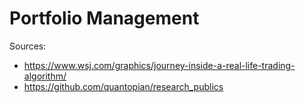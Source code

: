 # Portfolio Management

Sources:
- https://www.wsj.com/graphics/journey-inside-a-real-life-trading-algorithm/
- https://github.com/quantopian/research_publics